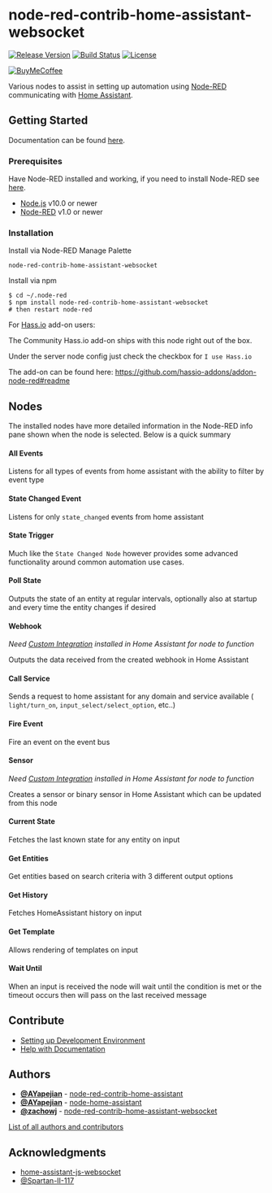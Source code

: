 # node-red-contrib-home-assistant-websocket

[![Release Version][release-shield]][release-link] [![Build Status][buildstatus-shield]][buildstatus-link] [![License][license-shield]](LICENSE.md)

[![BuyMeCoffee][buymecoffee-shield]][buymecoffee-link]

Various nodes to assist in setting up automation using [Node-RED](https://nodered.org/) communicating with [Home Assistant](https://home-assistant.io/).

## Getting Started

Documentation can be found [here](https://zachowj.github.io/node-red-contrib-home-assistant-websocket/).

### Prerequisites

Have Node-RED installed and working, if you need to
install Node-RED see [here](https://nodered.org/docs/getting-started/installation).

- [Node.js](https://nodejs.org) v10.0 or newer
- [Node-RED](https://nodered.org/) v1.0 or newer

### Installation

Install via Node-RED Manage Palette

```
node-red-contrib-home-assistant-websocket
```

Install via npm

```shell
$ cd ~/.node-red
$ npm install node-red-contrib-home-assistant-websocket
# then restart node-red
```

For [Hass.io](https://hass.io/) add-on users:

The Community Hass.io add-on ships with this node right out of the box.

Under the server node config just check the checkbox for `I use Hass.io`

The add-on can be found here: <https://github.com/hassio-addons/addon-node-red#readme>

## Nodes

The installed nodes have more detailed information in the Node-RED info pane shown when the node is selected. Below is a quick summary

#### All Events

Listens for all types of events from home assistant with the ability to filter by event type

#### State Changed Event

Listens for only `state_changed` events from home assistant

#### State Trigger

Much like the `State Changed Node` however provides some advanced functionality around common automation use cases.

#### Poll State

Outputs the state of an entity at regular intervals, optionally also at startup
and every time the entity changes if desired

#### Webhook

_Need [Custom Integration](https://github.com/zachowj/hass-node-red) installed in Home Assistant for node to function_

Outputs the data received from the created webhook in Home Assistant

#### Call Service

Sends a request to home assistant for any domain and service available ( `light/turn_on`, `input_select/select_option`, etc..)

#### Fire Event

Fire an event on the event bus

#### Sensor

_Need [Custom Integration](https://github.com/zachowj/hass-node-red) installed in Home Assistant for node to function_

Creates a sensor or binary sensor in Home Assistant which can be updated
from this node

#### Current State

Fetches the last known state for any entity on input

#### Get Entities

Get entities based on search criteria with 3 different output options

#### Get History

Fetches HomeAssistant history on input

#### Get Template

Allows rendering of templates on input

#### Wait Until

When an input is received the node will wait until the condition is met or the timeout occurs then will pass on the last received message

## Contribute

- [Setting up Development Environment](https://zachowj.github.io/node-red-contrib-home-assistant-websocket/guide/development.html)
- [Help with Documentation](https://zachowj.github.io/node-red-contrib-home-assistant-websocket/guide/documentation.html)

## Authors

- **[@AYapejian](https://github.com/AYapejian)** - [node-red-contrib-home-assistant](https://github.com/AYapejian/node-red-contrib-home-assistant)
- **[@AYapejian](https://github.com/AYapejian)** - [node-home-assistant](https://github.com/AYapejian/node-home-assistant)
- **[@zachowj](https://github.com/AYapejian)** - [node-red-contrib-home-assistant-websocket](https://github.com/AYapejian/node-home-assistant-websocket)

[List of all authors and contributors](https://github.com/zachowj/node-red-contrib-home-assistant-websocket/graphs/contributors)

## Acknowledgments

- [home-assistant-js-websocket](https://github.com/home-assistant/home-assistant-js-websocket)
- [@Spartan-II-117](https://github.com/Spartan-II-117)

[buildstatus-shield]: https://img.shields.io/github/workflow/status/zachowj/node-red-contrib-home-assistant-websocket/CI/dev?label=dev%20build&style=for-the-badge
[buildstatus-link]: https://github.com/zachowj/node-red-contrib-home-assistant-websocket/actions
[license-shield]: https://img.shields.io/github/license/zachowj/node-red-contrib-home-assistant-websocket.svg?style=for-the-badge
[release-link]: https://github.com/zachowj/node-red-contrib-home-assistant-websocket/releases
[release-shield]: https://img.shields.io/github/v/release/zachowj/node-red-contrib-home-assistant-websocket?style=for-the-badge
[buymecoffee-link]: https://www.buymeacoffee.com/zachowj
[buymecoffee-shield]: https://www.buymeacoffee.com/assets/img/custom_images/orange_img.png
